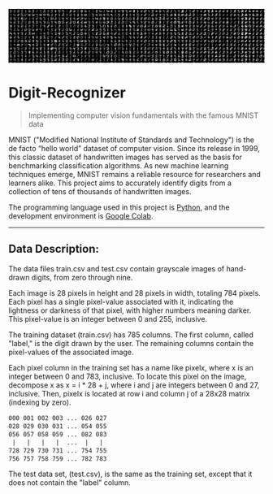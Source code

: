 ![MINST_DIgit Recognizer](Digit-Recognizer-project/README_Images/MINST.png "MINST_DIgit Recognizer")

# Digit-Recognizer
> Implementing computer vision fundamentals with the famous MNIST data

MNIST ("Modified National Institute of Standards and Technology") is the de facto “hello world” dataset of computer vision. Since its release in 1999, this classic dataset of handwritten images has served as the basis for benchmarking classification algorithms. As new machine learning techniques emerge, MNIST remains a reliable resource for researchers and learners alike. This project aims to accurately identify digits from a collection of tens of thousands of handwritten images.

The programming language used in this project is <ins>Python</ins>, and the development environment is <ins>Google Colab</ins>.

<hr>

## Data Description:

The data files train.csv and test.csv contain grayscale images of hand-drawn digits, from zero through nine.

Each image is 28 pixels in height and 28 pixels in width, totaling 784 pixels. Each pixel has a single pixel-value associated with it, indicating the lightness or darkness of that pixel, with higher numbers meaning darker. This pixel-value is an integer between 0 and 255, inclusive.

The training dataset (train.csv) has 785 columns. The first column, called "label," is the digit drawn by the user. The remaining columns contain the pixel-values of the associated image.

Each pixel column in the training set has a name like pixelx, where x is an integer between 0 and 783, inclusive. To locate this pixel on the image, decompose x as x = i * 28 + j, where i and j are integers between 0 and 27, inclusive. Then, pixelx is located at row i and column j of a 28x28 matrix (indexing by zero).

```
000 001 002 003 ... 026 027
028 029 030 031 ... 054 055
056 057 058 059 ... 082 083
 |   |   |   |  ...  |   |
728 729 730 731 ... 754 755
756 757 758 759 ... 782 783
```

The test data set, (test.csv), is the same as the training set, except that it does not contain the "label" column.
